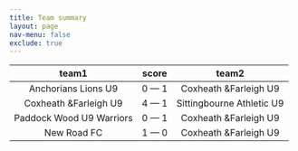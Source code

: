```yaml
---
title: Team summary
layout: page
nav-menu: false
exclude: true
---
```




|          team1           |    score    |           team2           |
|:------------------------:|:-----------:|:-------------------------:|
|   Anchorians Lions U9    | 0 &mdash; 1 |   Coxheath &Farleigh U9   |
|  Coxheath &Farleigh U9   | 4 &mdash; 1 | Sittingbourne Athletic U9 |
| Paddock Wood U9 Warriors | 0 &mdash; 1 |   Coxheath &Farleigh U9   |
|       New Road FC        | 1 &mdash; 0 |   Coxheath &Farleigh U9   |

 <br /><br /><br />
